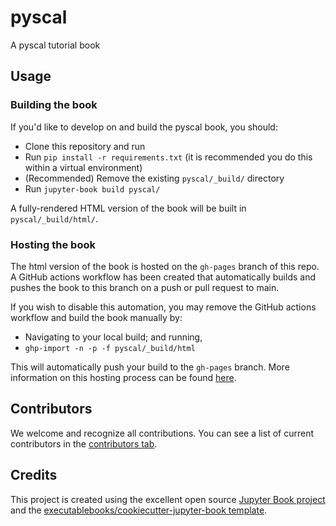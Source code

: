 # pyscal

A pyscal tutorial book

## Usage

### Building the book

If you'd like to develop on and build the pyscal book, you should:

- Clone this repository and run
- Run `pip install -r requirements.txt` (it is recommended you do this within a virtual environment)
- (Recommended) Remove the existing `pyscal/_build/` directory
- Run `jupyter-book build pyscal/`

A fully-rendered HTML version of the book will be built in `pyscal/_build/html/`.

### Hosting the book

The html version of the book is hosted on the `gh-pages` branch of this repo. A GitHub actions workflow has been created that automatically builds and pushes the book to this branch on a push or pull request to main.

If you wish to disable this automation, you may remove the GitHub actions workflow and build the book manually by:

- Navigating to your local build; and running,
- `ghp-import -n -p -f pyscal/_build/html`

This will automatically push your build to the `gh-pages` branch. More information on this hosting process can be found [here](https://jupyterbook.org/publish/gh-pages.html#manually-host-your-book-with-github-pages).

## Contributors

We welcome and recognize all contributions. You can see a list of current contributors in the [contributors tab](https://github.com/srmnitc/pyscal/graphs/contributors).

## Credits

This project is created using the excellent open source [Jupyter Book project](https://jupyterbook.org/) and the [executablebooks/cookiecutter-jupyter-book template](https://github.com/executablebooks/cookiecutter-jupyter-book).
